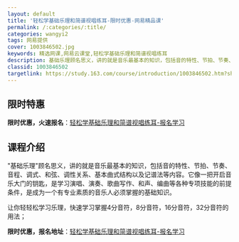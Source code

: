 ```yaml
---
layout: default
title: '轻松学基础乐理和简谱视唱练耳-限时优惠-网易精品课'
permalink: /:categories/:title/
categories: wangyi2
tags: 网易提供
cover: 1003846502.jpg
keywords: 精选网课,网易云课堂,轻松学基础乐理和简谱视唱练耳
description: 基础乐理顾名思义，讲的就是音乐最基本的知识，包括音的特性、节拍、节奏、音程、调式、和弦、调性关系、基本曲式结构以及记谱法
classid: 1003846502
targetlink: https://study.163.com/course/introduction/1003846502.htm?share=1&shareId=1025206652&utm_campaign=share&utm_medium=iphoneShare&utm_source=&utm_u=1025206652
---
```


## 限时特惠

**限时优惠，火速报名**：[轻松学基础乐理和简谱视唱练耳-报名学习](https://study.163.com/course/introduction/1003846502.htm?share=1&shareId=1025206652&utm_campaign=share&utm_medium=iphoneShare&utm_source=&utm_u=1025206652)

## 课程介绍

"基础乐理"顾名思义，讲的就是音乐最基本的知识，包括音的特性、节拍、节奏、音程、调式、和弦、调性关系、基本曲式结构以及记谱法等内容。它像一把开启音乐大门的钥匙，是学习演唱、演奏、歌曲写作、和声、编曲等各种专项技能的前提条件，是成为一个有专业素质的音乐人必须掌握的基础知识。

让你轻轻松学习乐理，快速学习掌握4分音符，8分音符，16分音符，32分音符的用法；

**限时优惠，报名地址**：[轻松学基础乐理和简谱视唱练耳-报名学习](https://study.163.com/course/introduction/1003846502.htm?share=1&shareId=1025206652&utm_campaign=share&utm_medium=iphoneShare&utm_source=&utm_u=1025206652)

